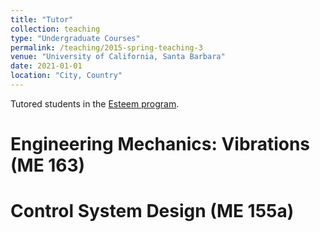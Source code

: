 ```yaml
---
title: "Tutor"
collection: teaching
type: "Undergraduate Courses"
permalink: /teaching/2015-spring-teaching-3
venue: "University of California, Santa Barbara"
date: 2021-01-01
location: "City, Country"
---
```


Tutored students in the [Esteem program]('https://esteem.ucsb.edu/').

Engineering Mechanics: Vibrations (ME 163)
===

Control System Design (ME 155a)
===

